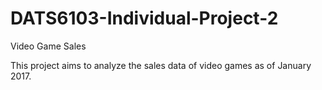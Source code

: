 # DATS6103-Individual-Project-2
Video Game Sales

This project aims to analyze the sales data of video games as of January 2017.
